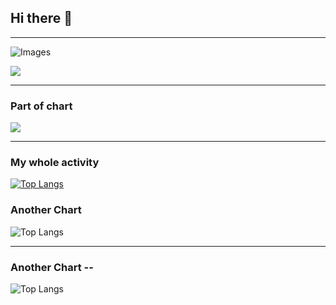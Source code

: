 ## Hi there 👋

---
![Images](https://github-readme-stats.vercel.app/api?username=Arshia-Esfh&show_icons=true&theme=tokyonight)

<img src='https://github-readme-stats.vercel.app/api/top-langs/?username=Arshia-Esfh&hide_progress=true'>

___

### Part of chart


<img src='https://github-readme-stats.vercel.app/api/wakatime?username=Arshia-Esfh'>


---

### My whole activity

[![Top Langs](https://github-readme-stats.vercel.app/api/top-langs/?username=anuraghazra&layout=donut)](https://github.com/Arshia-Esfh/github-readme-stats)



### Another Chart

![Top Langs](https://github-readme-stats.vercel.app/api/top-langs/?username=Arshia-Esfh&hide_progress=true)



---
### Another Chart --
![Top Langs](https://github-readme-stats.vercel.app/api/top-langs/?username=Arshia-Esfh&langs_count=8)

